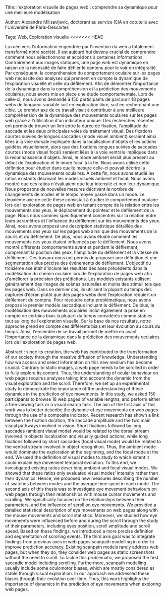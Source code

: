 Title: l'exploration visuelle de pages web : comprendre sa dynamique pour une meilleure modélisation

Author: Alexandre Milisavljevic, doctorant au service ISIA en cotutelle avec l'Université de Paris-Descartes

Tags: Web, Exploration visuelle
<<<<<<< HEAD

La ruée vers l'information engendrée par l'invention du web a totalement transformé notre société. Il est aujourd'hui devenu crucial de comprendre comment nous sélectionnons et accédons à certaines informations. Contrairement aux images statiques, une page web est dynamique en raison de la nécessité de faire défiler le contenu pour le voir en intégralité. Par conséquent, la compréhension du comportement oculaire sur les pages web nécessite des analyses qui prennent en compte la dynamique de l’exploration visuelle et celle du défilement. Afin de démontrer l'importance de la dynamique dans la compréhension et la prédiction des mouvements oculaires, nous avons mis en place une étude comportementale. Lors de celle-ci, nous avons demandé à 150 participants de parcourir 18 pages webs de longueur variable soit en exploration libre, soit en recherchant une cible. Le premier axe de ce travail visait à contribuer à une meilleure compréhension de la dynamique des mouvements oculaires sur les pages web grâce à l'utilisation d'un indicateur unique. Des recherches récentes ont permis de trouver un lien entre la durée de fixation, l'amplitude de saccade et les deux principales voies du traitement visuel. Des fixations courtes suivies de longues saccades (mode visuel ambient) seraient ainsi liées à la voie dorsale impliquée dans la localisation d'objets et les actions guidées visuellement, alors que des fixations longues suivies de saccades courtes (mode visuel focal) seraient liées à la voie ventrale impliquée dans la reconnaissance d'objets. Ainsi, le mode ambient serait plus présent au début de l’exploration et le mode focal à la fin. Nous avons utilisé cette définition pour étudier dans quelle mesure celle-ci pouvait décrire la dynamique des mouvements oculaires. À cette fin, nous avons étudié les ratios existants décrivant les modes visuels ambient et focal. Nous avons montré que ces ratios n'évaluaient que leur intensité et non leur dynamique. Nous proposons de nouvelles mesures décrivant le nombre de changements de modes et le temps moyen passé dans un mode. Le deuxième axe de cette thèse consistait à étudier le comportement oculaire lors de l'exploration de pages web en tenant compte de la relation entre les mouvements des 
yeux, le déplacement du pointeur et le défilement de la page. Nous nous sommes spécifiquement concentrés sur la relation entre leurs paramètres et l'influence du défilement sur les mouvements des yeux. Ainsi, nous avons proposé une description statistique détaillée des mouvements des yeux sur les pages web ainsi que des mouvements de la souris et du défilement. De plus, nous avons étudié comment les mouvements des yeux étaient influencés par le défilement. Nous avons montré différents comportements avant et pendant le défilement, comprenant la position des yeux, l'amplitude du défilement et la vitesse de défilement. Ces travaux nous ont permis de proposer une définition et une segmentation plus précise des événements de défilement. L'objectif du troisième axe était d'inclure les résultats des axes précédents dans la modélisation du chemin oculaire lors de l'exploration de pages web afin d'améliorer la précision des prédictions. Les modèles existants utilisent généralement des images de scènes naturelles et moins des stimuli tels que les pages web. Dans ce dernier cas, ils utilisent la plupart du temps des captures d’écran plutôt que des pages webs dont l’exploration requiert un défilement du contenu. Pour résoudre cette problématique, nous avons proposé le premier modèle saccadique incluant le défilement. De plus, la modélisation des mouvements oculaires inclut également la prise en compte de certains biais la plupart du temps considérés comme stables tout au long de l’exploration visuelle. Sur la base de nos résultats, notre approche prend en compte ces différents biais et leur évolution au cours du temps. Ainsi, l'ensemble de ce travail permet de mettre en avant l’importance de la dynamique dans la prédiction des mouvements oculaires lors de l'exploration de pages web.


Abstract : since its creation, the web has contributed to the transformation of our society through the massive diffusion of knowledge. Understanding how we access and select information on this new medium has become crucial. Contrary to static images, a web page needs to be scrolled in order to fully explore its content. Thus, the understanding of ocular behaviour on web pages requires analyses taking into account the dynamic from the visual exploration and the scroll. Therefore, we set up an experimental study to demonstrate the importance of the understanding of these dynamics in the prediction of eye movements. In this study, we asked 150 participants to browse 18 web pages of variable lengths, and perform either a free viewing task or a visual search task. The aim of the first axis of this work was to better describe the dynamic of eye movements on web pages through the use of a composite indicator. Recent research has shown a link between the fixation duration, the saccade amplitude and the two main visual pathways involved in vision. Short fixations followed by long saccades (ambient visual mode) would be related to the dorsal stream involved in objects localisation and visually guided actions, while long fixations followed by short saccades (focal visual mode) would be related to the ventral stream involved in object recognition. Thus, the ambient mode would dominate the exploration at the beginning, and the focal mode at the end. We used the definition of visual modes to study to which extent it could explain eye movement temporal evolution. To this end, we investigated existing ratios describing ambient and focal visual modes. We showed that these ratios only evaluated visual modes’ intensity rather than their dynamics. Hence, we proposed new measures describing the number of switches between modes and the average time spent in each mode. The second axis of this thesis was to investigate eye movement behaviours on web pages through their relationships with mouse cursor movements and scrolling. We specifically focused on the relationships between their parameters, and the influence of scroll on eye movements. We provided a detailed statistical description of eye movements on web pages along with the mouse movements and scroll statistics. Moreover, we studied how eye movements were influenced before and during the scroll through the study of their parameters, including eyes position, scroll amplitude and scroll speed. Based on these findings, we introduced a more precise definition and segmentation of scrolling events. The third axis goal was to integrate findings from previous
axes in web pages scanpath modelling in order to improve prediction accuracy. Existing scanpath models rarely address web pages, but when they do, they consider web pages as static screenshots without the need to scroll. To tackle this problematic, we proposed the first saccadic model including scrolling. Furthermore, scanpath modelling usually include some oculomotor biases, which are mostly considered as stable through visual exploration. In our approach we addressed these biases through their evolution over time. Thus, this work highlights the importance of dynamics in the prediction of eye movements when exploring web pages.
